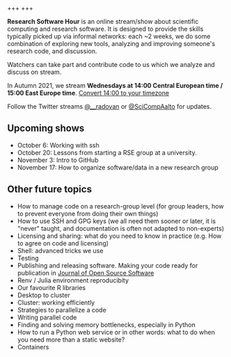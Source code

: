 +++
+++

**Research Software Hour** is an online stream/show about scientific computing and
research software.  It is designed to provide the skills typically picked up
via informal networks: each ~2 weeks, we do some combination of exploring new
tools, analyzing and improving someone's research code, and discussion.

Watchers can take part and contribute code to us which we analyze and discuss
on stream.

In Autumn 2021, we stream **Wednesdays at 14:00
Central European time / 15:00 East Europe time**. [Convert 14:00 to your timezone](https://arewemeetingyet.com/Stockholm/2021-09-08/14:00/w/Research%20Software%20Hour#eyJ1cmwiOiJodHRwczovL3R3aXRjaC50di9SU0hvdXIifQ==)

Follow the Twitter streams
[@\_\_radovan](https://twitter.com/__radovan) or
[@SciCompAalto](https://twitter.com/SciCompAalto) for updates.


## Upcoming shows

* October 6: Working with ssh
* October 20: Lessons from starting a RSE group at a university.
* November 3: Intro to GitHub
* November 17: How to organize software/data in a new research group


## Other future topics

* How to manage code on a research-group level (for group leaders, how to prevent everyone from doing their own things)
* How to use SSH and GPG keys (we all need them sooner or later, it is "never" taught, and documentation is often not adapted to non-experts)
* Licensing and sharing: what do you need to know in practice (e.g. How to agree on code and licensing)
* Shell: advanced tricks we use
* Testing
* Publishing and releasing software.  Making your code ready for
  publication in [Journal of Open Source Software](https://joss.theoj.org/)
* Renv / Julia environment reproducibity
* Our favourite R libraries
* Desktop to cluster
* Cluster: working efficiently
* Strategies to parallelize a code
* Writing parallel code
* Finding and solving memory bottlenecks, especially in Python
* How to run a Python web service or in other words: what to do when you need more than a static website?
* Containers
